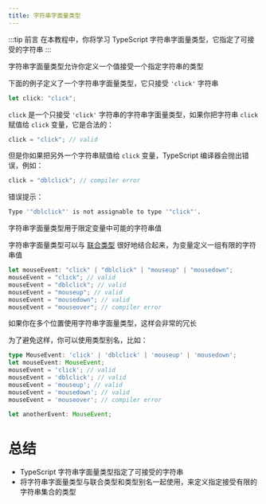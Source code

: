 ```yaml
---
title: 字符串字面量类型
---
```


:::tip 前言
在本教程中，你将学习 TypeScript 字符串字面量类型，它指定了可接受的字符串
:::

字符串字面量类型允许你定义一个值接受一个指定字符串的类型

下面的例子定义了一个字符串字面量类型，它只接受 `'click'` 字符串

```ts
let click: "click";
```

`click` 是一个只接受 `'click'` 字符串的字符串字面量类型，如果你把字符串 `click` 赋值给 `click` 变量，它是合法的：

```ts
click = "click"; // valid
```

但是你如果把另外一个字符串赋值给 `click` 变量，TypeScript 编译器会抛出错误，例如：

```ts
click = "dblclick"; // compiler error
```

错误提示：

```sh
Type '"dblclick"' is not assignable to type '"click"'.
```

字符串字面量类型用于限定变量中可能的字符串值

字符串字面量类型可以与 [联合类型](/2-basic-types/12-union-type/) 很好地结合起来，为变量定义一组有限的字符串值

```ts
let mouseEvent: "click" | "dblclick" | "mouseup" | "mousedown";
mouseEvent = "click"; // valid
mouseEvent = "dblclick"; // valid
mouseEvent = "mouseup"; // valid
mouseEvent = "mousedown"; // valid
mouseEvent = "mouseover"; // compiler error
```

如果你在多个位置使用字符串字面量类型，这样会非常的冗长

为了避免这样，你可以使用类型别名，比如：

```ts
type MouseEvent: 'click' | 'dblclick' | 'mouseup' | 'mousedown';
let mouseEvent: MouseEvent;
mouseEvent = 'click'; // valid
mouseEvent = 'dblclick'; // valid
mouseEvent = 'mouseup'; // valid
mouseEvent = 'mousedown'; // valid
mouseEvent = 'mouseover'; // compiler error

let anotherEvent: MouseEvent;
```

# 总结

- TypeScript 字符串字面量类型指定了可接受的字符串
- 将字符串字面量类型与联合类型和类型别名一起使用，来定义指定接受有限的字符串集合的类型
